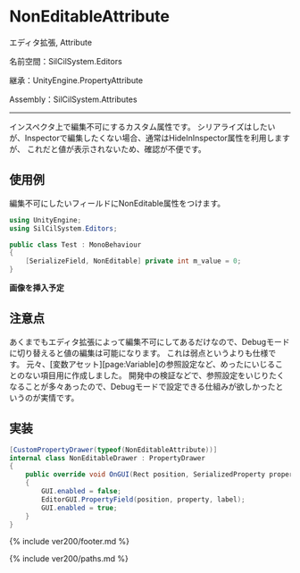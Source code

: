 # NonEditableAttribute

エディタ拡張, Attribute

名前空間：SilCilSystem.Editors

継承：UnityEngine.PropertyAttribute

Assembly：SilCilSystem.Attributes

---

インスペクタ上で編集不可にするカスタム属性です。
シリアライズはしたいが、Inspectorで編集したくない場合、通常はHideInInspector属性を利用しますが、
これだと値が表示されないため、確認が不便です。

## 使用例

編集不可にしたいフィールドにNonEditable属性をつけます。

```cs
using UnityEngine;
using SilCilSystem.Editors;

public class Test : MonoBehaviour
{
    [SerializeField, NonEditable] private int m_value = 0;
}
```

**画像を挿入予定**

## 注意点

あくまでもエディタ拡張によって編集不可にしてあるだけなので、Debugモードに切り替えると値の編集は可能になります。
これは弱点というよりも仕様です。
元々、[変数アセット][page:Variable]の参照設定など、めったにいじることのない項目用に作成しました。
開発中の検証などで、参照設定をいじりたくなることが多々あったので、Debugモードで設定できる仕組みが欲しかったというのが実情です。

## 実装

```cs
[CustomPropertyDrawer(typeof(NonEditableAttribute))]
internal class NonEditableDrawer : PropertyDrawer
{
    public override void OnGUI(Rect position, SerializedProperty property, GUIContent label)
    {
        GUI.enabled = false;
        EditorGUI.PropertyField(position, property, label);
        GUI.enabled = true;
    }
}
```

<!--- footer --->

{% include ver200/footer.md %}

<!--- 参照 --->

{% include ver200/paths.md %}
